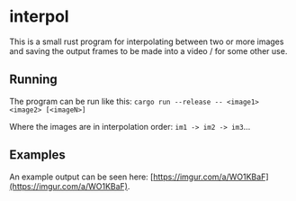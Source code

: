 # interpol

This is a small rust program for interpolating between two or more images
and saving the output frames to be made into a video / for some other use.

## Running
The program can be run like this:
`cargo run --release -- <image1> <image2> [<imageN>]`

Where the images are in interpolation order: `im1 -> im2 -> im3`...

## Examples
An example output can be seen here: [https://imgur.com/a/WO1KBaF](https://imgur.com/a/WO1KBaF).

